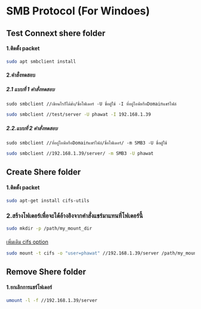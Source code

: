 # SMB Protocol (For Windoes)
## Test Connext shere folder 
#### 1.ติดตั้ง packet
```sh
sudo apt smbclient install
```
#### 2.คำสั่งทดสอบ
##### 2.1 แบบที่ 1 คำสั่งทดสอบ <br>
`sudo smbclient //เขียนไรก็ได้มั่ง/ชื่อโฟเดอร์ -U ชื่อผูัใช้ -I ที่อยู่ไอพีหรือDomainแชร์ไฟล์`
```sh
sudo smbclient //test/server -U phawat -I 192.168.1.39
```
##### 2.2.แบบที่ 2 คำสั่งทดสอบ <br>
`sudo smbclient //ที่อยู่ไอพีหรือDomainแชร์ไฟล์/ชื่อโฟเดอร์/ -m SMB3 -U ชื่อผูัใช้`
```sh
sudo smbclient //192.168.1.39/server/ -m SMB3 -U phawat
```
## Create Shere folder 
#### 1.ติดตั้ง packet
```sh
sudo apt-get install cifs-utils
```
### 2.สร้างโฟเดอร์เพื่อจะได้อ้างอิงจากคำสั่งแชร์มาแทนที่โฟเดอร์นี้
```sh
sudo mkdir -p /path/my_mount_dir
```
####
[เพิ่มเติม cifs option](https://www.samba.org/~ab/output/htmldocs/manpages-3/mount.cifs.8.html)
```sh
sudo mount -t cifs -o "user=phawat" //192.168.1.39/server /path/my_mount_dir
```
####
## Remove Shere folder 
#### 1.ยกเลิกการแชร์โฟเดอร์
```sh
umount -l -f //192.168.1.39/server
```